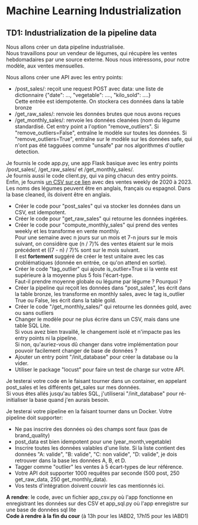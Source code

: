 # Machine Learning Industrialization

## TD1: Industrialization de la pipeline data

Nous allons créer un data pipeline industrialisée. <br/>
Nous travaillons pour un vendeur de légumes, qui récupère les ventes hebdomadaires par une source externe. Nous nous intéressons, pour notre modèle, aux ventes mensuelles.

Nous allons créer une API avec les entry points:
- /post_sales/: reçoit une request POST avec data: une liste de dictionnaire {"date": ..., "vegetable": ...., "kilo_sold": ....} <br/>
Cette entrée est idempotente. On stockera ces données dans la table bronze
- /get_raw_sales/: renvoie les données brutes que nous avons reçues
- /get_monthly_sales/: renvoie les données cleanées (nom du légume standardisé. Cet entry point a l'option "remove_outliers". Si "remove_outliers=False", entraîne le modèle sur toutes les données. Si "remove_outliers=True", entraîne sur le modèle sur les données safe, qui n'ont pas été tagguées comme "unsafe" par nos algorithmes d'outlier detection.

Je fournis le code app.py, une app Flask basique avec les entry points /post_sales/, /get_raw_sales/ et /get_monthly_sales/. <br/>
Je fournis aussi le code client.py, qui va ping chacun des entry points. <br/>
Enfin, je fournis [un CSV sur ce lien](https://drive.google.com/file/d/1XvMB1SC1owgQXoFtBlRwpvovxuUFDO89/view?usp=sharing) avec des ventes weekly de 2020 à 2023. Les noms des légumes peuvent être en anglais, français ou espagnol. Dans la base cleaned, ils doivent être en anglais.

- Créer le code pour "post_sales" qui va stocker les données dans un CSV, est idempotent.
- Créer le code pour "get_raw_sales" qui retourne les données ingérées.
- Créer le code pour "compute_monthly_sales" qui prend des ventes weekly et les transforme en vente monthly. <br/>
Pour une semaine avec n jours sur un mois et 7-n jours sur le mois suivant, on considère que (n / 7)% des ventes étaient sur le mois précédent et ((7 - n) / 7)% sont sur le mois suivant.<br/>
Il est **fortement** suggéré de créer le test unitaire avec les cas problématiques (donnée en entrée, ce qu'on attend en sortie).
- Créer le code "tag_outlier" qui ajoute is_outlier=True si la vente est supérieure à la moyenne plus 5 fois l'écart-type. <br/>
Faut-il prendre moyenne globale ou légume par légume ? Pourquoi ?
- Créer la pipeline qui reçoit les données dans "post_sales", les écrit dans la table bronze, les transforme en monthly sales, avec le tag is_outlier True ou False, les écrit dans la table gold.
- Créer le code "/get_monthly_sales/" qui retourne les données gold, avec ou sans outliers
- Changer le modèle pour ne plus écrire dans un CSV, mais dans une table SQL Lite.<br/>
Si vous avez bien travaillé, le changement isolé et n'impacte pas les entry points ni la pipeline.<br/>
Si non, qu'auriez-vous dû changer dans votre implémentation pour pouvoir facilement changer de base de données ?
- Ajouter un entry point "/init_database" pour créer la database ou la vider. <br/>
- Utiliser le package "locust" pour faire un test de charge sur votre API.

Je testerai votre code en le faisant tourner dans un container, en appelant post_sales et les différents get_sales sur mes données. <br/>
Si vous êtes allés jusqu'au tables SQL, j'utiliserai "/init_database" pour ré-initialiser la base quand j'en aurais besoin.

Je testerai votre pipeline en la faisant tourner dans un Docker. Votre pipeline doit supporter:
- Ne pas inscrire des données où des champs sont faux (pas de brand_quality)
- post_data est bien idempotent pour une (year_month,vegetable)
- Inscrire toutes les données valables d'une liste. Si la liste contient des données "A: valide", "B: valide", "C: non valide", "D: valide", je dois retrouver dans la base les données A, B, et D.
- Tagger comme "outlier" les ventes à 5 écart-types de leur référence.
- Votre API doit supporter 1000 requêtes par seconde (500 post, 250 get_raw_data, 250 get_monthly_data).
- Vos tests d'intégration doivent couvrir les cas mentionnés ici.

**A rendre**: le code, avec un fichier app_csv.py où l'app fonctionne en enregistrant les données sur des CSV et app_sql.py où l'app enregistre sur une base de données sql lite<br/>
**Code à rendre à la fin du cour** (à 13h pour les IABD2, 17h15 pour les IABD1)